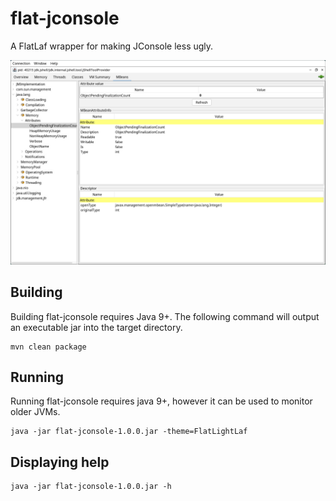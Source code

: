 # flat-jconsole

A FlatLaf wrapper for making JConsole less ugly.

![alt text](https://github.com/cafec0c0/flat-jconsole/blob/main/.github/images/screenshot.png?raw=true)

## Building
Building flat-jconsole requires Java 9+.
The following command will output an executable jar into the target directory.
```
mvn clean package
```

## Running
Running flat-jconsole requires java 9+, however it can be used to monitor older JVMs.
```
java -jar flat-jconsole-1.0.0.jar -theme=FlatLightLaf
```

## Displaying help
```
java -jar flat-jconsole-1.0.0.jar -h
```
